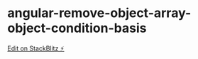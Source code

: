 # angular-remove-object-array-object-condition-basis

[Edit on StackBlitz ⚡️](https://stackblitz.com/edit/angular-remove-object-array-object-condition-basis)